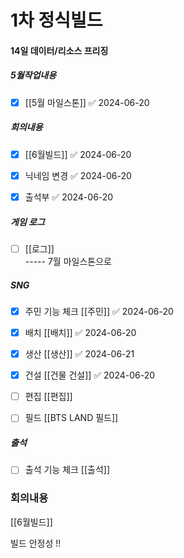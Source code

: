 
# 1차 정식빌드

#### 14일 데이터/리소스 프리징


##### 5월작업내용
- [x] [[5월 마일스톤]] ✅ 2024-06-20


##### 회의내용 
- [x] [[6월빌드]] ✅ 2024-06-20
- [x] 닉네임 변경 ✅ 2024-06-20
- [x] 출석부 ✅ 2024-06-20


##### 게임 로그
- [ ] [[로그]]   
----- 7월 마일스톤으로 

##### SNG 
- [x] 주민 기능 체크 [[주민]] ✅ 2024-06-20
- [x] 배치 [[배치]] ✅ 2024-06-20
- [x] 생산 [[생산]] ✅ 2024-06-21
- [x] 건설 [[건물 건설]] ✅ 2024-06-20
- [ ] 편집 [[편집]] 
- [ ] 필드 [[BTS LAND 필드]]


##### 출석
- [ ] 출석 기능 체크 [[출석]]



### 회의내용 
[[6월빌드]]

 빌드 안정성 !!